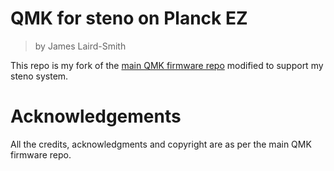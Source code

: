 # QMK for steno on Planck EZ

> by James Laird-Smith

This repo is my fork of the [main QMK firmware
repo](https://github.com/qmk/qmk_firmware) modified to support my steno system.

# Acknowledgements

All the credits, acknowledgments and copyright are as per the main QMK firmware
repo.
